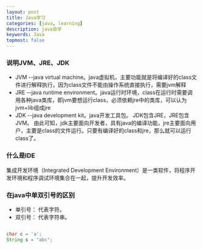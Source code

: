 ```yaml
---
layout: post
title: Java学习
categories: [java, learning]
description: java自学
keywords: Java
topmost: false
---
```


### 说明JVM、JRE、JDK
- JVM --java virtual machine。java虚拟机，主要功能就是将编译好的class文件进行解释执行，因为class文件不能由操作系统直接执行，需要jvm解释
- JRE --java runtime environment。java运行时环境，class在运行时需要调用各种java类库，即jvm要想运行class，必须依赖jre中的类库，可以认为jvm+lib组成jre
- JDK --java development kit。java开发工具包。
JDK包含JRE，JRE包含JVM。
由此可知，jdk主要面向开发者，具有java的编译功能，jre主要面向用户，主要是class的文件运行。只要有编译好的class和jre，那么就可以运行class了。

### 什么是IDE
集成开发环境（Integrated Development Environment）是一类软件，将程序开发环境和程序调试环境集合在一起，提升开发效率。

### 在java中单双引号的区别
- 单引号： 代表字符。
- 双引号： 代表字符串。

```java

char c = 'a';
String s = "abc";

```